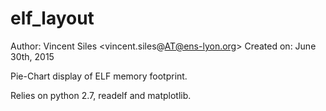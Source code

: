 # elf_layout
Author: Vincent Siles <vincent.siles@AT@ens-lyon.org>
Created on: June 30th, 2015

Pie-Chart display of ELF memory footprint.

Relies on python 2.7, readelf and matplotlib.
